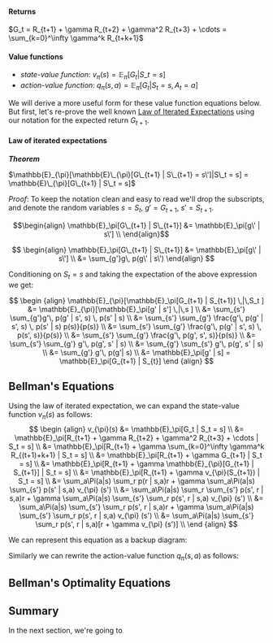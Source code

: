 #### Returns
$G_t = R_{t+1} + \gamma R_{t+2} + \gamma^2 R_{t+3} +  \cdots = \sum_{k=0}^\infty \gamma^k R_{t+k+1}$

#### Value functions
* _state-value function_:  $v_{\pi}(s) = \mathbb{E}_\pi[G_t | S\_t = s]$
* _action-value function_: $q_{\pi}(s,a) = \mathbb{E}_\pi[G_t | S_t = s, A_t =a]$

We will derive a more useful form for these value function equations below. But first, let's re-prove the well known [Law of Iterated Expectations](https://en.wikipedia.org/wiki/Law_of_total_expectation) using our notation for the expected return $G_{t+1}$.

#### Law of iterated expectations
***Theorem***

$\mathbb{E}_{\pi}[\mathbb{E}\_{\pi}[G\_{t+1} | S\_{t+1} = s\']|S\_t = s] = \mathbb{E}\_{\pi}[G\_{t+1} | S\_t = s]$ 


_Proof_: To keep the notation clean and easy to read we'll drop the subscripts, and denote the random variables $s=S_t$, $g'=G_{t+1}$, $s'=S_{t+1}$.

$$\begin{align}
\mathbb{E}_\pi[G\_{t+1} | S\_{t+1}]
&= \mathbb{E}_\pi[g\' | s\'] \\
\end{align}$$

$$
\begin{align}
\mathbb{E}_\pi[G\_{t+1} | S\_{t+1}]
&= \mathbb{E}_\pi[g\' | s\'] \\
&= \sum_{g'}g\, p(g\' | s\')
\end{align}
$$

Conditioning on $S_t = s$ and taking the expectation of the above expression we get:

$$
\begin {align}
\mathbb{E}_{\pi}[\mathbb{E}_\pi[G_{t+1} | S_{t+1}] \,|\,S_t ]
&= \mathbb{E}_{\pi}[\mathbb{E}_\pi[g' | s'] \,|\,s ] \\
&= \sum_{s'} \sum_{g'}g'\, p(g' | s', s) \, p(s' | s)  \\
&= \sum_{s'} \sum_{g'} \frac{g'\, p(g' | s', s) \, p(s' | s) p(s)}{p(s)}  \\
&= \sum_{s'} \sum_{g'} \frac{g'\, p(g' | s', s) \, p(s', s)}{p(s)}  \\
&= \sum_{s'} \sum_{g'} \frac{g'\, p(g', s', s)}{p(s)}  \\
&= \sum_{s'} \sum_{g'} g'\, p(g', s' | s)  \\
&= \sum_{g'} \sum_{s'} g'\, p(g', s' | s)  \\
&= \sum_{g'} g'\, p(g'| s)  \\
&= \mathbb{E}_\pi[g' | s]
= \mathbb{E}_\pi[G_{t+1} | S_{t}]
\end {align}
$$


## Bellman's Equations
Using the law of iterated expectation, we can expand the state-value function $v_{\pi}(s)$ as follows:
$$
\begin {align}
v_{\pi}(s) &= \mathbb{E}_\pi[G_t | S_t = s] \\
&= \mathbb{E}_\pi[R_{t+1} + \gamma R_{t+2} + \gamma^2 R_{t+3} +  \cdots | S_t = s] \\
&= \mathbb{E}_\pi[R_{t+1} + \gamma \sum_{k=0}^\infty \gamma^k R_{(t+1)+k+1} | S_t = s] \\
&= \mathbb{E}_\pi[R_{t+1} + \gamma G_{t+1} | S_t = s] \\
&= \mathbb{E}_\pi[R_{t+1} + \gamma \mathbb{E}_{\pi}[G_{t+1} | S_{t+1}] | S_t = s] \\
&= \mathbb{E}_\pi[R_{t+1} + \gamma v_{\pi}(S_{t+1}) | S_t = s] \\
&= \sum_a\Pi(a|s) \sum_r p(r | s,a)r + \gamma \sum_a\Pi(a|s) \sum_{s'} p(s' | s,a) v_{\pi} (s') \\
&= \sum_a\Pi(a|s) \sum_r \sum_{s'} p(s', r | s,a)r + \gamma \sum_a\Pi(a|s) \sum_{s'} \sum_r p(s', r | s,a) v_{\pi} (s') \\
&= \sum_a\Pi(a|s) \sum_{s'} \sum_r p(s', r | s,a)r + \gamma \sum_a\Pi(a|s) \sum_{s'} \sum_r p(s', r | s,a) v_{\pi} (s') \\
&= \sum_a\Pi(a|s) \sum_{s'} \sum_r p(s', r | s,a)[r + \gamma v_{\pi} (s')] \\
\end {align}
$$

We can represent this equation as a backup diagram:

Similarly we can rewrite the action-value function $q_{\pi}(s,a)$ as follows:




## Bellman's Optimality Equations









## Summary
In the next section, we're going to
